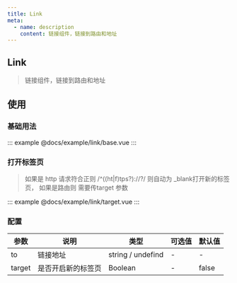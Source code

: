 ```yaml
---
title: Link
meta:
  - name: description
    content: 链接组件，链接到路由和地址
---
```


## Link

> 链接组件，链接到路由和地址

## 使用

### 基础用法

::: example
@docs/example/link/base.vue
:::

### 打开标签页

> 如果是 http 请求符合正则 /^((ht|f)tps?):\/\/?/ 则自动为 _blank打开新的标签页， 如果是路由则 需要传target 参数

::: example
@docs/example/link/target.vue
:::

### 配置

| 参数 | 说明     | 类型              | 可选值 | 默认值 |
| ---- | -------- | ----------------- | ------ | ------ |
| to   | 链接地址 | string / undefind | -      | -      |
| target   | 是否开启新的标签页 | Boolean | -      | false      |
